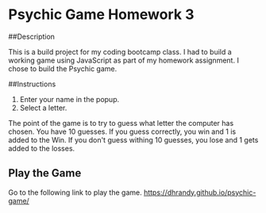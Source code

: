# Psychic Game Homework 3

##Description

This is a build project for my coding bootcamp class. I had to build a working game using JavaScript as part of my homework assignment. I chose to build the Psychic game.

##Instructions

1. Enter your name in the popup.
2. Select a letter.

The point of the game is to try to guess what letter the computer has chosen. You have 10 guesses. If you guess correctly, you win and 1 is added to the Win. If you don't guess withing 10 guesses, you lose and 1 gets added to the losses.

## Play the Game
Go to the following link to play the game.
https://dhrandy.github.io/psychic-game/


